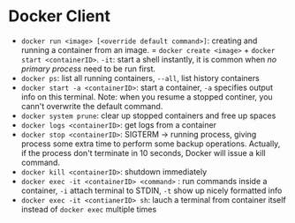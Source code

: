 # Docker Client
- `docker run <image> [<override default command>]`: creating and running a container from an image. = `docker create <image>` + `docker start <containerID>`. `-it`: start a shell instantly, it is common when *no primary process* need to be run first.
- `docker ps`: list all running containers, `--all`, list history containers
- `docker start -a <containerID>`: start a container, `-a` specifies output info on this terminal. Note: when you resume a stopped continer, you cann't overwrite the default command.
- `docker system prune`: clear up stopped containers and free up spaces
- `docker logs <containerID>`: get logs from a container
- `docker stop <containerID>`: SIGTERM -> running process, giving process some extra time to perform some backup operations. Actually, if the process don't terminate in 10 seconds, Docker will issue a kill command.
- `docker kill <containerID>`: shutdown immediately
- `docker exec -it <containerID> <command>` : run commands inside a container, `-i` attach terminal to STDIN, `-t` show up nicely formatted info
- `docker exec -it <contianerID> sh`: lauch a terminal from container itself instead of `docker exec` multiple times